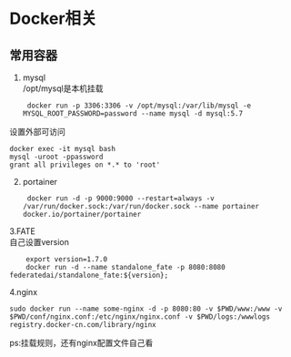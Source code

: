 # Docker相关  
## 常用容器  
1. mysql  
/opt/mysql是本机挂载  
   
        docker run -p 3306:3306 -v /opt/mysql:/var/lib/mysql -e MYSQL_ROOT_PASSWORD=password --name mysql -d mysql:5.7
设置外部可访问

    docker exec -it mysql bash
    mysql -uroot -ppassword  
    grant all privileges on *.* to 'root'  
2. portainer  
                
        docker run -d -p 9000:9000 --restart=always -v /var/run/docker.sock:/var/run/docker.sock --name portainer  docker.io/portainer/portainer

3.FATE  
        自己设置version

        export version=1.7.0 
        docker run -d --name standalone_fate -p 8080:8080 federatedai/standalone_fate:${version};
4.nginx  

    sudo docker run --name some-nginx -d -p 8080:80 -v $PWD/www:/www -v $PWD/conf/nginx.conf:/etc/nginx/nginx.conf -v $PWD/logs:/wwwlogs registry.docker-cn.com/library/nginx

ps:挂载规则，还有nginx配置文件自己看
#
